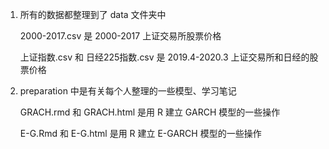 1. 所有的数据都整理到了 data 文件夹中

   2000-2017.csv 是 2000-2017 上证交易所股票价格
   
   上证指数.csv 和 日经225指数.csv 是 2019.4-2020.3 上证交易所和日经的股票价格
  
2. preparation 中是有关每个人整理的一些模型、学习笔记

   GRACH.rmd 和 GRACH.html 是用 R 建立 GARCH 模型的一些操作
   
   E-G.Rmd 和 E-G.html 是用 R 建立 E-GARCH 模型的一些操作
